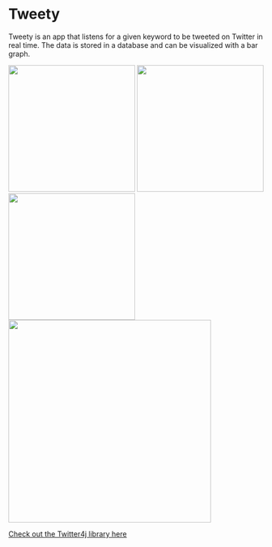 # Tweety
Tweety is an app that listens for a given keyword to be tweeted on Twitter in real time. The data is stored in a database and can be visualized with a bar graph.

<img src="https://user-images.githubusercontent.com/7400747/36080634-b76e57c4-0f60-11e8-8da1-2e9bdc03846d.png" width="250"> <img src="https://github.com/ctcuff/TweetBot/blob/master/screenshots/Screenshot_20180315-225843.png" width="250"> <img src="https://user-images.githubusercontent.com/7400747/36080648-dd5256c0-0f60-11e8-8c78-9f39a292e830.png" width="250"> <img src="https://user-images.githubusercontent.com/7400747/36080652-e1cd0e16-0f60-11e8-914e-b3f2e2be3aab.png" height="400">


[Check out the Twitter4j library here](http://twitter4j.org/en/index.html)
